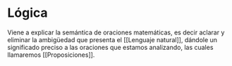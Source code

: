 # Lógica

Viene a explicar la semántica de oraciones matemáticas, es decir aclarar y eliminar la ambigüedad que presenta el [[Lenguaje natural]], dándole un significado preciso a las oraciones que estamos analizando, las cuales llamaremos [[Proposiciones]].
